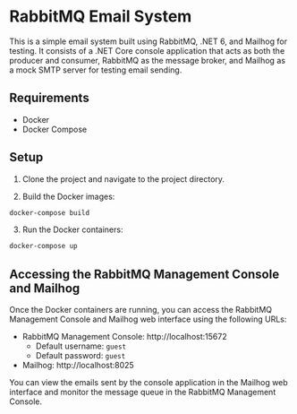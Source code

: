 # RabbitMQ Email System

This is a simple email system built using RabbitMQ, .NET 6, and Mailhog for testing. It consists of a .NET Core console application that acts as both the producer and consumer, RabbitMQ as the message broker, and Mailhog as a mock SMTP server for testing email sending.

## Requirements

- Docker
- Docker Compose

## Setup

1. Clone the project and navigate to the project directory.

2. Build the Docker images:

```bash
docker-compose build
```

3. Run the Docker containers:

```bash
docker-compose up
```

## Accessing the RabbitMQ Management Console and Mailhog

Once the Docker containers are running, you can access the RabbitMQ Management Console and Mailhog web interface using the following URLs:

- RabbitMQ Management Console: http://localhost:15672
  - Default username: `guest`
  - Default password: `guest`
- Mailhog: http://localhost:8025

You can view the emails sent by the console application in the Mailhog web interface and monitor the message queue in the RabbitMQ Management Console.
